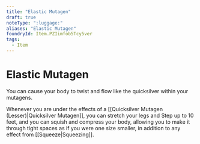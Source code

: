 ```yaml
---
title: "Elastic Mutagen"
draft: true
noteType: ":luggage:"
aliases: "Elastic Mutagen"
foundryId: Item.PZIimfob5Tcy5ver
tags:
  - Item
---
```


# Elastic Mutagen

You can cause your body to twist and flow like the quicksilver within your mutagens.

Whenever you are under the effects of a [[Quicksilver Mutagen (Lesser)|Quicksilver Mutagen]], you can stretch your legs and Step up to 10 feet, and you can squish and compress your body, allowing you to make it through tight spaces as if you were one size smaller, in addition to any effect from [[Squeeze|Squeezing]].
